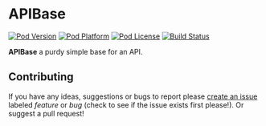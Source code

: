 APIBase
===

[![Pod Version](http://img.shields.io/cocoapods/v/AdorkableAPIBase.svg?style=flat)](http://cocoadocs.org/docsets/AdorkableAPIBase/)
[![Pod Platform](http://img.shields.io/cocoapods/p/AdorkableAPIBase.svg?style=flat)](http://cocoadocs.org/docsets/AdorkableAPIBase/)
[![Pod License](http://img.shields.io/cocoapods/l/AdorkableAPIBase.svg?style=flat)](http://cocoadocs.org/docsets/AdorkableAPIBase/)
[![Build Status](http://img.shields.io/travis/Adorkable/APIBaseiOS.svg?branch=master&style=flat)](https://travis-ci.org/Adorkable/APIBaseiOS)

**APIBase** a purdy simple base for an API.

Contributing
---
If you have any ideas, suggestions or bugs to report please [create an issue](https://github.com/Adorkable/APIBaseiOS/issues/new) labeled *feature* or *bug* (check to see if the issue exists first please!). Or suggest a pull request!
